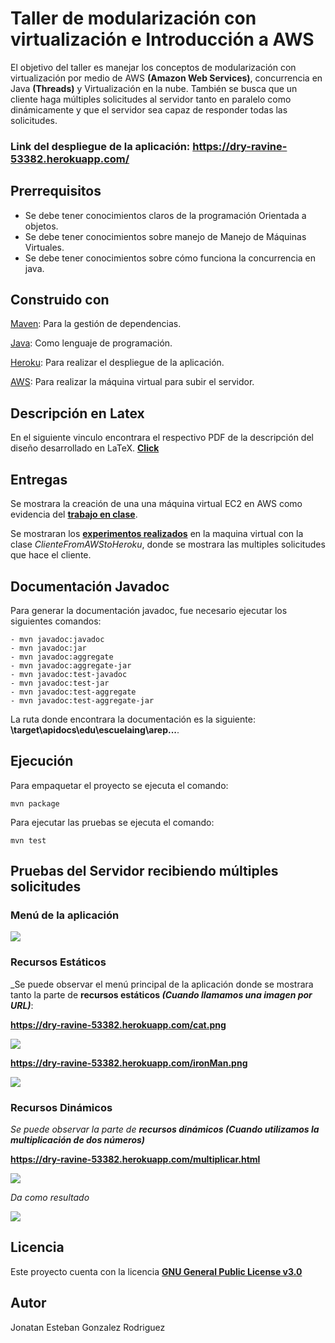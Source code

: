 # Taller de modularización con virtualización e Introducción a AWS #
El objetivo del taller es manejar los conceptos de modularización con virtualización por medio de AWS **(Amazon Web Services)**, concurrencia en Java **(Threads)** y Virtualización en la nube.
También se busca que un cliente haga múltiples solicitudes al servidor tanto en paralelo como dinámicamente y que el servidor sea capaz de responder todas las solicitudes.

### **Link del despliegue de la aplicación: https://dry-ravine-53382.herokuapp.com/** ###

## Prerrequisitos ##

* Se debe tener conocimientos claros de la programación Orientada a objetos.
* Se debe tener conocimientos sobre manejo de Manejo de Máquinas Virtuales.
* Se debe tener conocimientos sobre cómo funciona la concurrencia en java.

## Construido con ##

[Maven](https://maven.apache.org/): Para la gestión de dependencias.

[Java](https://www.java.com/es/): Como lenguaje de programación.

[Heroku](https://www.heroku.com/): Para realizar el despliegue de la aplicación.

[AWS](https://aws.amazon.com/es/): Para realizar la máquina virtual para subir el servidor.

## Descripción en Latex ##
En el siguiente vinculo encontrara el respectivo PDF de la descripción del diseño desarrollado en LaTeX.
[**Click**](https://github.com/JonatanGonzalez09/tallerAWS/blob/master/Imagenes/Laboratorio_5.pdf)

## Entregas ##
Se mostrara la creación de una una máquina virtual EC2 en AWS como evidencia del [**trabajo en clase**](https://github.com/JonatanGonzalez09/tallerAWS/blob/master/resources/Creando%20una%20m%C3%A1quina%20virtual%20EC2%20en%20AWS.pdf).

Se mostraran los [**experimentos realizados**](https://github.com/JonatanGonzalez09/tallerAWS/blob/master/resources/Experimentos.pdf) en la maquina virtual con la clase _ClienteFromAWStoHeroku_, donde se mostrara las multiples solicitudes que hace el cliente. 

## Documentación Javadoc ##
Para generar la documentación javadoc, fue necesario ejecutar los siguientes comandos:

```
- mvn javadoc:javadoc
- mvn javadoc:jar
- mvn javadoc:aggregate
- mvn javadoc:aggregate-jar
- mvn javadoc:test-javadoc
- mvn javadoc:test-jar
- mvn javadoc:test-aggregate
- mvn javadoc:test-aggregate-jar
```
La ruta donde encontrara la documentación es la siguiente: **\target\apidocs\edu\escuelaing\arep\...**.

## Ejecución ##
Para empaquetar el proyecto se ejecuta el comando:

```mvn package```

Para ejecutar las pruebas se ejecuta el comando:

```mvn test```

## Pruebas del Servidor recibiendo múltiples solicitudes ##

### Menú de la aplicación ###

![](https://github.com/JonatanGonzalez09/tallerAWS/blob/master/Imagenes/menu.jpeg)

### Recursos Estáticos ###

_Se puede observar el menú principal de la aplicación donde se mostrara tanto la parte de  **recursos estáticos _(Cuando llamamos una imagen por URL)_**:

**https://dry-ravine-53382.herokuapp.com/cat.png**

![](https://github.com/JonatanGonzalez09/tallerAWS/blob/master/Imagenes/gato.jpeg)

**https://dry-ravine-53382.herokuapp.com/ironMan.png**

![](https://github.com/JonatanGonzalez09/tallerAWS/blob/master/Imagenes/ironMan.jpeg)


### Recursos Dinámicos ###

  _Se puede observar la parte de **recursos dinámicos (Cuando utilizamos la multiplicación de dos números)**_
  
  **https://dry-ravine-53382.herokuapp.com/multiplicar.html**
 
 ![](https://github.com/JonatanGonzalez09/tallerAWS/blob/master/Imagenes/multiplicacion.jpeg)
 
 _Da como resultado_
 
 ![](https://github.com/JonatanGonzalez09/tallerAWS/blob/master/Imagenes/resultado.jpeg)

## Licencia ##
Este proyecto cuenta con la licencia [**GNU General Public License v3.0**](https://github.com/JonatanGonzalez09/tallerAWS/blob/master/LICENSE)

## Autor ##
Jonatan Esteban Gonzalez Rodriguez 

